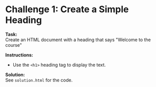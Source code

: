 # Challenge 1: Create a Simple Heading

**Task:**  
Create an HTML document with a heading that says "Welcome to the course"

**Instructions:**  
- Use the `<h1>` heading tag to display the text.

**Solution:**  
See `solution.html` for the code.
